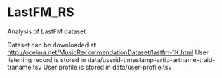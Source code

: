 # LastFM_RS
Analysis of LastFM dataset

Dataset can be downloaded at 
http://ocelma.net/MusicRecommendationDataset/lastfm-1K.html
User listening record is stored in data/userid-timestamp-artid-artname-traid-traname.tsv
User profile is stored in data/user-profile.tsv


